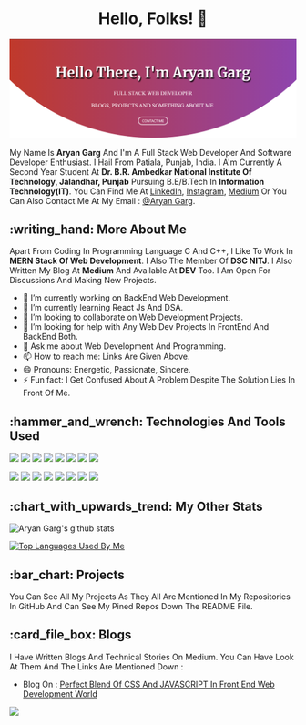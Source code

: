<h1 align="center">Hello, Folks! 👋</h1>

[![Header](https://github.com/code08-ind/pic_github/blob/master/github.PNG "Aryan Garg")](https://code08-ind.github.io/Portfolio_08/)


My Name Is **Aryan Garg** And I'm A Full Stack Web Developer And Software Developer Enthusiast. I Hail From Patiala, Punjab, India. I A'm Currently A Second Year Student At **Dr. B.R. Ambedkar National Institute Of Technology, Jalandhar, Punjab** Pursuing B.E/B.Tech In **Information Technology(IT)**. You Can Find Me At [LinkedIn](https://www.linkedin.com/in/aryan-garg-661552198/), [Instagram](https://www.instagram.com/aryan_garg_08/), [Medium](https://gargaryan82000.medium.com/) Or You Can Also Contact Me At My Email : [@Aryan Garg](mailto:gargaryan82000@gmail.com).


<h2>:writing_hand: More About Me</h2>


Apart From Coding In Programming Language C And C++, I Like To Work In **MERN Stack Of Web Development**. I Also The Member Of **DSC NITJ**. I Also Written My Blog At **Medium** And Available At **DEV** Too. I Am Open For Discussions And Making New Projects.


- 🔭 I’m currently working on BackEnd Web Development.
- 🌱 I’m currently learning React Js And DSA.
- 👯 I’m looking to collaborate on Web Development Projects.
- 🤔 I’m looking for help with Any Web Dev Projects In FrontEnd And BackEnd Both.
- 💬 Ask me about Web Development And Programming.
- 📫 How to reach me: Links Are Given Above.
- 😄 Pronouns: Energetic, Passionate, Sincere.
- ⚡ Fun fact: I Get Confused About A Problem Despite The Solution Lies In Front Of Me.


<h2>:hammer_and_wrench: Technologies And Tools Used</h2>


![](https://img.shields.io/badge/OS-Windows-informational?style=flat&logo=windows&logoColor=white&color=success)
![](https://img.shields.io/badge/Code-JavaScript-informational?style=flat&logo=javascript&logoColor=white&color=success)
![](https://img.shields.io/badge/Code-Node.jS-informational?style=flat&logo=node.js&logoColor=white&color=success)
![](https://img.shields.io/badge/Code-HTML-informational?style=flat&logo=html5&logoColor=white&color=success)
![](https://img.shields.io/badge/Code-Bootstrap-informational?style=flat&logo=bootstrap&logoColor=white&color=success)
![](https://img.shields.io/badge/Code-CSS-informational?style=flat&logo=css3&logoColor=white&color=success)
![](https://img.shields.io/badge/Code-Java-informational?style=flat&logo=java&logoColor=white&color=success)
![](https://img.shields.io/badge/Code-C-informational?style=flat&logo=c&logoColor=white&color=success)

![](https://img.shields.io/badge/Code-C++-informational?style=flat&logo=cplusplus&logoColor=white&color=success)
![](https://img.shields.io/badge/Cloud-Heroku-informational?style=flat&logo=heroku&logoColor=white&color=success)
![](https://img.shields.io/badge/Tools-MongoDB-informational?style=flat&logo=mongodb&logoColor=white&color=success)
![](https://img.shields.io/badge/Tools-Express-informational?style=flat&logo=express&logoColor=white&color=success)
![](https://img.shields.io/badge/Tools-jQuery-informational?style=flat&logo=jquery&logoColor=white&color=success)
![](https://img.shields.io/badge/Tools-MySQL-informational?style=flat&logo=mysql&logoColor=white&color=success)
![](https://img.shields.io/badge/Tools-Git-informational?style=flat&logo=git&logoColor=white&color=success)
![](https://img.shields.io/badge/Tools-GitHub-informational?style=flat&logo=github&logoColor=white&color=success)


<h2>:chart_with_upwards_trend: My Other Stats</h2>


![Aryan Garg's github stats](https://github-readme-stats.vercel.app/api?username=code08-ind&include_all_commits=true&show_icons=true&theme=synthwave)

[![Top Languages Used By Me](https://github-readme-stats.vercel.app/api/top-langs/?username=code08-ind&langs_count=6&theme=tokyonight)](https://github.com/code08-ind/github-readme-stats)


<h2>:bar_chart: Projects</h2>


You Can See All My Projects As They All Are Mentioned In My Repositories In GitHub And Can See My Pined Repos Down The README File.


<h2>:card_file_box: Blogs</h2>


I Have Written Blogs And Technical Stories On Medium. You Can Have Look At Them And The Links Are Mentioned Down :


- Blog On : [Perfect Blend Of CSS And JAVASCRIPT In Front End Web Development World](https://gargaryan82000.medium.com/perfect-combination-of-css-and-javascript-in-front-end-web-development-aa5e33a4886c)

![](https://img.shields.io/badge/Visitors-100+-informational?style=flat&logo=&logoColor=white&color=informational)

<!--
**code08-ind/code08-ind** is a ✨ _special_ ✨ repository because its `README.md` (this file) appears on your GitHub profile.**

Here are some ideas to get you started:

- 🔭 I’m currently working on ...
- 🌱 I’m currently learning ...
- 👯 I’m looking to collaborate on ...
- 🤔 I’m looking for help with ...
- 💬 Ask me about ...
- 📫 How to reach me: ...
- 😄 Pronouns: ...
- ⚡ Fun fact: ...
-->
